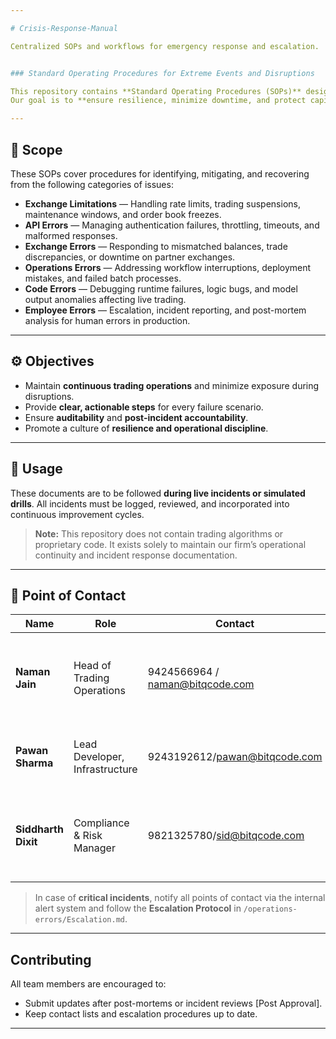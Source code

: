 ```yaml
---

# Crisis-Response-Manual

Centralized SOPs and workflows for emergency response and escalation.


### Standard Operating Procedures for Extreme Events and Disruptions

This repository contains **Standard Operating Procedures (SOPs)** designed to guide our team in responding to **all types of extreme events and operational disruptions** within our crypto algorithmic trading operations.
Our goal is to **ensure resilience, minimize downtime, and protect capital** during any incident that impacts trading performance, system integrity, or exchange connectivity.

---
```


## 🔧 Scope

These SOPs cover procedures for identifying, mitigating, and recovering from the following categories of issues:

* **Exchange Limitations** — Handling rate limits, trading suspensions, maintenance windows, and order book freezes.
* **API Errors** — Managing authentication failures, throttling, timeouts, and malformed responses.
* **Exchange Errors** — Responding to mismatched balances, trade discrepancies, or downtime on partner exchanges.
* **Operations Errors** — Addressing workflow interruptions, deployment mistakes, and failed batch processes.
* **Code Errors** — Debugging runtime failures, logic bugs, and model output anomalies affecting live trading.
* **Employee Errors** — Escalation, incident reporting, and post-mortem analysis for human errors in production.

---

## ⚙️ Objectives

* Maintain **continuous trading operations** and minimize exposure during disruptions.
* Provide **clear, actionable steps** for every failure scenario.
* Ensure **auditability** and **post-incident accountability**.
* Promote a culture of **resilience and operational discipline**.


---

## 🚨 Usage

These documents are to be followed **during live incidents or simulated drills**.
All incidents must be logged, reviewed, and incorporated into continuous improvement cycles.

> **Note:** This repository does not contain trading algorithms or proprietary code. It exists solely to maintain our firm’s operational continuity and incident response documentation.

---

## 👥 Point of Contact

| Name           | Role                           | Contact                                           | Responsibility                                                                 |
| -------------- | ------------------------------ | ------------------------------------------------- | ------------------------------------------------------------------------------ |
| **Naman Jain**  | Head of Trading Operations     | 9424566964 / naman@bitqcode.com   | Lead coordinator during exchange or trading-related incidents.                 |
| **Pawan Sharma** | Lead Developer, Infrastructure | 9243192612/pawan@bitqcode.com | Handles API, codebase, and infrastructure-related disruptions.                 |
| **Siddharth Dixit**  | Compliance & Risk Manager      | 9821325780/sid@bitqcode.com   | Oversees regulatory reporting, post-incident reviews, and employee escalation. |

> In case of **critical incidents**, notify all points of contact via the internal alert system and follow the **Escalation Protocol** in `/operations-errors/Escalation.md`.

---

##  Contributing

All team members are encouraged to:

* Submit updates after post-mortems or incident reviews [Post Approval].
* Keep contact lists and escalation procedures up to date.

---
